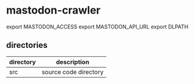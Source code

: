 # mastodon-crawler

export MASTODON_ACCESS
export MASTODON_API_URL
export DLPATH

## directories

| directory | description |
| --------- | ----------- |
| src | source code directory |


